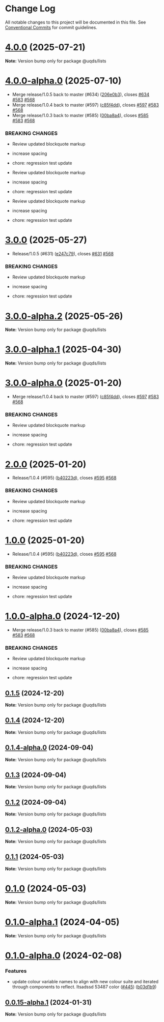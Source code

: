 # Change Log

All notable changes to this project will be documented in this file.
See [Conventional Commits](https://conventionalcommits.org) for commit guidelines.

# [4.0.0](https://github.com/uq-its-ss/design-system/compare/@uqds/lists@4.0.0-alpha.0...@uqds/lists@4.0.0) (2025-07-21)

**Note:** Version bump only for package @uqds/lists

# [4.0.0-alpha.0](https://github.com/uq-its-ss/design-system/compare/@uqds/lists@3.0.0...@uqds/lists@4.0.0-alpha.0) (2025-07-10)

- Merge release/1.0.5 back to master (#634) ([206e0b3](https://github.com/uq-its-ss/design-system/commit/206e0b3a360c71f3524fb6d25ff38cf4f6275773)), closes [#634](https://github.com/uq-its-ss/design-system/issues/634) [#583](https://github.com/uq-its-ss/design-system/issues/583) [#568](https://github.com/uq-its-ss/design-system/issues/568)
- Merge release/1.0.4 back to master (#597) ([c85f4dd](https://github.com/uq-its-ss/design-system/commit/c85f4dd04601bad019d83edeb680dd919fd1aebb)), closes [#597](https://github.com/uq-its-ss/design-system/issues/597) [#583](https://github.com/uq-its-ss/design-system/issues/583) [#568](https://github.com/uq-its-ss/design-system/issues/568)
- Merge release/1.0.3 back to master (#585) ([00ba8a4](https://github.com/uq-its-ss/design-system/commit/00ba8a439019ed08ab357499c758be419f50f150)), closes [#585](https://github.com/uq-its-ss/design-system/issues/585) [#583](https://github.com/uq-its-ss/design-system/issues/583) [#568](https://github.com/uq-its-ss/design-system/issues/568)

### BREAKING CHANGES

- Review updated blockquote markup

- increase spacing

- chore: regression test update
- Review updated blockquote markup

- increase spacing

- chore: regression test update
- Review updated blockquote markup

- increase spacing

- chore: regression test update

# [3.0.0](https://github.com/uq-its-ss/design-system/compare/@uqds/lists@2.0.0...@uqds/lists@3.0.0) (2025-05-27)

- Release/1.0.5 (#631) ([e247c79](https://github.com/uq-its-ss/design-system/commit/e247c790585abe267b95de489381efe25107a7bb)), closes [#631](https://github.com/uq-its-ss/design-system/issues/631) [#568](https://github.com/uq-its-ss/design-system/issues/568)

### BREAKING CHANGES

- Review updated blockquote markup

- increase spacing

- chore: regression test update

# [3.0.0-alpha.2](https://github.com/uq-its-ss/design-system/compare/@uqds/lists@3.0.0-alpha.1...@uqds/lists@3.0.0-alpha.2) (2025-05-26)

**Note:** Version bump only for package @uqds/lists

# [3.0.0-alpha.1](https://github.com/uq-its-ss/design-system/compare/@uqds/lists@3.0.0-alpha.0...@uqds/lists@3.0.0-alpha.1) (2025-04-30)

**Note:** Version bump only for package @uqds/lists

# [3.0.0-alpha.0](https://github.com/uq-its-ss/design-system/compare/@uqds/lists@1.0.0-alpha.0...@uqds/lists@3.0.0-alpha.0) (2025-01-20)

- Merge release/1.0.4 back to master (#597) ([c85f4dd](https://github.com/uq-its-ss/design-system/commit/c85f4dd04601bad019d83edeb680dd919fd1aebb)), closes [#597](https://github.com/uq-its-ss/design-system/issues/597) [#583](https://github.com/uq-its-ss/design-system/issues/583) [#568](https://github.com/uq-its-ss/design-system/issues/568)

### BREAKING CHANGES

- Review updated blockquote markup

- increase spacing

- chore: regression test update

# [2.0.0](https://github.com/uq-its-ss/design-system/compare/@uqds/lists@0.1.5...@uqds/lists@2.0.0) (2025-01-20)

- Release/1.0.4 (#595) ([b40223d](https://github.com/uq-its-ss/design-system/commit/b40223d819d456f67620dfd880380b85214c4103)), closes [#595](https://github.com/uq-its-ss/design-system/issues/595) [#568](https://github.com/uq-its-ss/design-system/issues/568)

### BREAKING CHANGES

- Review updated blockquote markup

- increase spacing

- chore: regression test update

# [1.0.0](https://github.com/uq-its-ss/design-system/compare/@uqds/lists@0.1.5...@uqds/lists@1.0.0) (2025-01-20)

- Release/1.0.4 (#595) ([b40223d](https://github.com/uq-its-ss/design-system/commit/b40223d819d456f67620dfd880380b85214c4103)), closes [#595](https://github.com/uq-its-ss/design-system/issues/595) [#568](https://github.com/uq-its-ss/design-system/issues/568)

### BREAKING CHANGES

- Review updated blockquote markup

- increase spacing

- chore: regression test update

# [1.0.0-alpha.0](https://github.com/uq-its-ss/design-system/compare/@uqds/lists@0.1.4-alpha.0...@uqds/lists@1.0.0-alpha.0) (2024-12-20)

- Merge release/1.0.3 back to master (#585) ([00ba8a4](https://github.com/uq-its-ss/design-system/commit/00ba8a439019ed08ab357499c758be419f50f150)), closes [#585](https://github.com/uq-its-ss/design-system/issues/585) [#583](https://github.com/uq-its-ss/design-system/issues/583) [#568](https://github.com/uq-its-ss/design-system/issues/568)

### BREAKING CHANGES

- Review updated blockquote markup

- increase spacing

- chore: regression test update

## [0.1.5](https://github.com/uq-its-ss/design-system/compare/@uqds/lists@0.1.4-alpha.0...@uqds/lists@0.1.5) (2024-12-20)

**Note:** Version bump only for package @uqds/lists

## [0.1.4](https://github.com/uq-its-ss/design-system/compare/@uqds/lists@0.1.4-alpha.0...@uqds/lists@0.1.4) (2024-12-20)

**Note:** Version bump only for package @uqds/lists

## [0.1.4-alpha.0](https://github.com/uq-its-ss/design-system/compare/@uqds/lists@0.1.3...@uqds/lists@0.1.4-alpha.0) (2024-09-04)

**Note:** Version bump only for package @uqds/lists

## [0.1.3](https://github.com/uq-its-ss/design-system/compare/@uqds/lists@0.1.2-alpha.0...@uqds/lists@0.1.3) (2024-09-04)

**Note:** Version bump only for package @uqds/lists

## [0.1.2](https://github.com/uq-its-ss/design-system/compare/@uqds/lists@0.1.2-alpha.0...@uqds/lists@0.1.2) (2024-09-04)

**Note:** Version bump only for package @uqds/lists

## [0.1.2-alpha.0](https://github.com/uq-its-ss/design-system/compare/@uqds/lists@0.1.0-alpha.1...@uqds/lists@0.1.2-alpha.0) (2024-05-03)

**Note:** Version bump only for package @uqds/lists

## [0.1.1](https://github.com/uq-its-ss/design-system/compare/@uqds/lists@0.1.0-alpha.1...@uqds/lists@0.1.1) (2024-05-03)

**Note:** Version bump only for package @uqds/lists

# [0.1.0](https://github.com/uq-its-ss/design-system/compare/@uqds/lists@0.1.0-alpha.1...@uqds/lists@0.1.0) (2024-05-03)

**Note:** Version bump only for package @uqds/lists

# [0.1.0-alpha.1](https://github.com/uq-its-ss/design-system/compare/@uqds/lists@0.1.0-alpha.0...@uqds/lists@0.1.0-alpha.1) (2024-04-05)

**Note:** Version bump only for package @uqds/lists

# [0.1.0-alpha.0](https://github.com/uq-its-ss/design-system/compare/@uqds/lists@0.0.15-alpha.1...@uqds/lists@0.1.0-alpha.0) (2024-02-08)

### Features

- update colour variable names to align with new colour suite and iterated through components to reflect. Itsadssd 53487 color ([#445](https://github.com/uq-its-ss/design-system/issues/445)) ([b03d1b9](https://github.com/uq-its-ss/design-system/commit/b03d1b9a7944f4552750706b276405b0988abf90))

## [0.0.15-alpha.1](https://github.com/uq-its-ss/design-system/compare/@uqds/lists@0.0.15-alpha.0...@uqds/lists@0.0.15-alpha.1) (2024-01-31)

**Note:** Version bump only for package @uqds/lists
